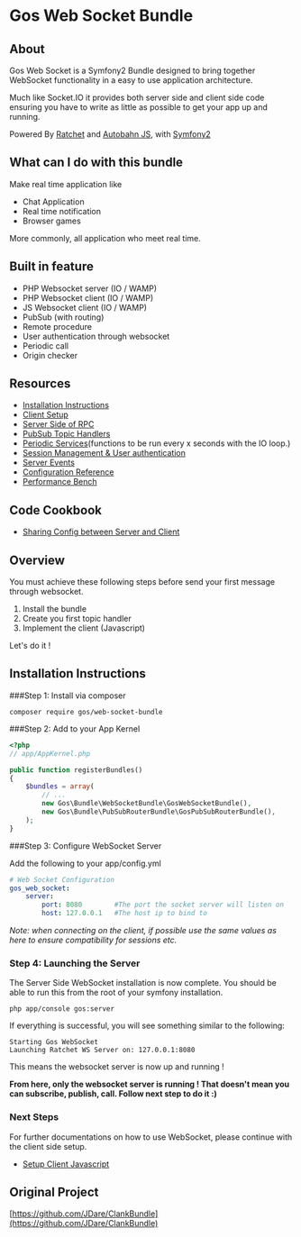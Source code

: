 Gos Web Socket Bundle
=====================

About
--------------
Gos Web Socket is a Symfony2 Bundle designed to bring together WebSocket functionality in a easy to use application architecture.

Much like Socket.IO it provides both server side and client side code ensuring you have to write as little as possible to get your app up and running.

Powered By [Ratchet](http://socketo.me) and [Autobahn JS](http://autobahn.ws/js), with [Symfony2](http://symfony.com/)

What can I do with this bundle
------------------------------

Make real time application like
* Chat Application
* Real time notification
* Browser games

More commonly, all application who meet real time.

Built in feature
-----------------

* PHP Websocket server (IO / WAMP)
* PHP Websocket client (IO / WAMP)
* JS Websocket client (IO / WAMP)
* PubSub (with routing)
* Remote procedure
* User authentication through websocket
* Periodic call
* Origin checker

Resources
--------------
* [Installation Instructions](#installation-instructions)
* [Client Setup](Resources/docs/ClientSetup.md)
* [Server Side of RPC](Resources/docs/RPCSetup.md)
* [PubSub Topic Handlers](Resources/docs/TopicSetup.md)
* [Periodic Services](Resources/docs/PeriodicSetup.md)(functions to be run every x seconds with the IO loop.)
* [Session Management & User authentication](Resources/docs/SessionSetup.md)
* [Server Events](Resources/docs/Events.md)
* [Configuration Reference](Resources/docs/ConfigurationReference.md)
* [Performance Bench](Resources/docs/Performance.md)

Code Cookbook
--------------
* [Sharing Config between Server and Client](Resources/docs/code/SharingConfig.md)

Overview
--------

You must achieve these following steps before send your first message through websocket.

1. Install the bundle
2. Create you first topic handler
3. Implement the client (Javascript)

Let's do it !

Installation Instructions
--------------

###Step 1: Install via composer

`composer require gos/web-socket-bundle`

###Step 2: Add to your App Kernel

```php
<?php
// app/AppKernel.php

public function registerBundles()
{
    $bundles = array(
        // ...
        new Gos\Bundle\WebSocketBundle\GosWebSocketBundle(),
        new Gos\Bundle\PubSubRouterBundle\GosPubSubRouterBundle(),
    );
}
```
###Step 3: Configure WebSocket Server

Add the following to your app/config.yml

```yaml
# Web Socket Configuration
gos_web_socket:
    server:
        port: 8080        #The port the socket server will listen on
        host: 127.0.0.1   #The host ip to bind to
```

_Note: when connecting on the client, if possible use the same values as here to ensure compatibility for sessions etc._

### Step 4: Launching the Server

The Server Side WebSocket installation is now complete. You should be able to run this from the root of your symfony installation.

```command
php app/console gos:server
```

If everything is successful, you will see something similar to the following:

```
Starting Gos WebSocket
Launching Ratchet WS Server on: 127.0.0.1:8080
```

This means the websocket server is now up and running ! 

**From here, only the websocket server is running ! That doesn't mean you can subscribe, publish, call. Follow next step to do it :)**

### Next Steps

For further documentations on how to use WebSocket, please continue with the client side setup.

* [Setup Client Javascript](Resources/docs/ClientSetup.md)

## Original Project

[https://github.com/JDare/ClankBundle](https://github.com/JDare/ClankBundle)

